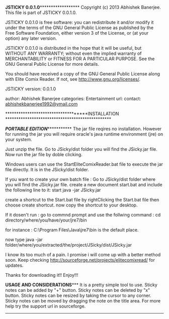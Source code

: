 **********************************JSTICKY 0.0.1.0****************************************************
Copyright (c) 2013 Abhishek Banerjee.
This file is part of JSTICKY 0.0.1.0.
    
JSTICKY 0.0.1.0 is free software: you can redistribute it and/or modify
it under the terms of the GNU General Public License as published by
the Free Software Foundation, either version 3 of the License, or
(at your option) any later version.
    
JSTICKY 0.0.1.0 is distributed in the hope that it will be useful,
but WITHOUT ANY WARRANTY; without even the implied warranty of
MERCHANTABILITY or FITNESS FOR A PARTICULAR PURPOSE.  See the
GNU General Public License for more details.
   
You should have received a copy of the GNU General Public License
along with Elite Comix Reader.  If not, see <http://www.gnu.org/licenses/>.

JSTICKY version: 0.0.1.0

author: Abhishek Banerjee
categories: Entertainment
url: 
contact: abhishekbanerjee1992@ymail.com

************************************INSTALLATION ************************************************

***********************************PORTABLE EDITION**********************************************
The jar file reqires no installation. However for running the jar you will require 
oracle's java runtime environment (jre) on your system.

Just unzip the file.
Go to JSicky/dist folder you will find the JSicky.jar file. 
Now run the jar file by doble clicking. 

Windows users can use the StartEliteComixReader.bat file to execute the jar file directly.
It is in the JSicky/dist folder.

If you want to create your own batch file :
Go to JSicky/dist folder where you will find the JSicky.jar file. 
create a new document start.bat and include the following line to it:
start java -jar JSicky.jar

create a shortcut to the Start.bat file by rightClicking the Start.bat file then choose create shortcut.
now copy the shortcut to your desktop.

If it dosen't run :
go to commnd prompt and use the follwing command :
cd directory/where/you/have/your/jre7/bin

for instance : C:\Program Files\Java\jre7\bin is the default place.

now type java -jar folder/where/you/extracted/the/project/JSicky/dist/JSicky.jar


I know its too much of a pain. I promise i will come up with a better method soon.
Keep checking http://sourceforge.net/projects/elitecomixread/ for updates.

Thanks for downloading it!!
Enjoy!!! 

**************************USAGE AND CONSIDERATIONS*****************************
It is a pretty simple tool to use.
Sticky notes can be added by "+" button.
Sticky notes can be deleted by "x" button.
Sticky notes can be resized by taking the cursor to any corner.
Sticky notes can be moved by dragging the note on the title area.
For more help try the support url in sourceforge.
***********************************************************************************
